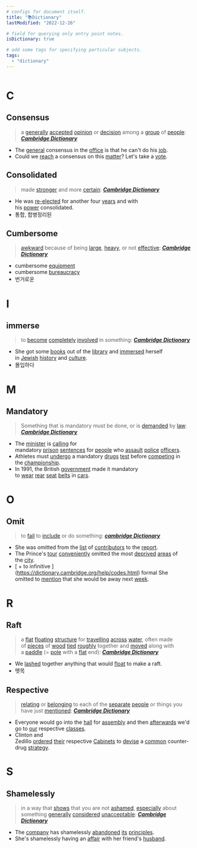 ```yaml
---
# configs for document itself.
title: "📚Dictionary"
lastModified: "2022-12-26"

# field for querying only entry point notes.
isDictionary: true

# add some tags for specifying particular subjects.
tags:
  - "dictionary"
---
```

```toc
```
# C
## Consensus
> a [generally](https://dictionary.cambridge.org/ko/%EC%82%AC%EC%A0%84/%EC%98%81%EC%96%B4/generally "generally") [accepted](https://dictionary.cambridge.org/ko/%EC%82%AC%EC%A0%84/%EC%98%81%EC%96%B4/accepted "accepted") [opinion](https://dictionary.cambridge.org/ko/%EC%82%AC%EC%A0%84/%EC%98%81%EC%96%B4/opinion "opinion") or [decision](https://dictionary.cambridge.org/ko/%EC%82%AC%EC%A0%84/%EC%98%81%EC%96%B4/decision "decision") among a [group](https://dictionary.cambridge.org/ko/%EC%82%AC%EC%A0%84/%EC%98%81%EC%96%B4/group "group") of [people](https://dictionary.cambridge.org/ko/%EC%82%AC%EC%A0%84/%EC%98%81%EC%96%B4/people "people"): **_[Cambridge Dictionary](https://dictionary.cambridge.org/ko/%EC%82%AC%EC%A0%84/%EC%98%81%EC%96%B4/consensus)_**
- The [general](https://dictionary.cambridge.org/ko/%EC%82%AC%EC%A0%84/%EC%98%81%EC%96%B4/general "general") consensus in the [office](https://dictionary.cambridge.org/ko/%EC%82%AC%EC%A0%84/%EC%98%81%EC%96%B4/office "office") is that he can't do his [job](https://dictionary.cambridge.org/ko/%EC%82%AC%EC%A0%84/%EC%98%81%EC%96%B4/job "job").
- Could we [reach](https://dictionary.cambridge.org/ko/%EC%82%AC%EC%A0%84/%EC%98%81%EC%96%B4/reach "reach") a consensus on this [matter](https://dictionary.cambridge.org/ko/%EC%82%AC%EC%A0%84/%EC%98%81%EC%96%B4/matter "matter")? Let's take a [vote](https://dictionary.cambridge.org/ko/%EC%82%AC%EC%A0%84/%EC%98%81%EC%96%B4/vote "vote").

## Consolidated
> made [stronger](https://dictionary.cambridge.org/dictionary/english/strong "stronger") and more [certain](https://dictionary.cambridge.org/dictionary/english/certain "certain"): **_[Cambridge Dictionary](https://dictionary.cambridge.org/dictionary/english/consolidated)_**
- He was [re-elected](https://dictionary.cambridge.org/dictionary/english/re-elect "re-elected") for another four [years](https://dictionary.cambridge.org/dictionary/english/year "years") and with his [power](https://dictionary.cambridge.org/dictionary/english/power "power") consolidated.
- 통합, 합병정리된

## Cumbersome
> [awkward](https://dictionary.cambridge.org/dictionary/english/awkward "awkward") because of being [large](https://dictionary.cambridge.org/dictionary/english/large "large"), [heavy](https://dictionary.cambridge.org/dictionary/english/heavy "heavy"), or not [effective](https://dictionary.cambridge.org/dictionary/english/effective "effective"): __*[Cambridge Dictionary](https://dictionary.cambridge.org/dictionary/english/cumbersome)*__
- cumbersome [equipment](https://dictionary.cambridge.org/dictionary/english/equipment "equipment")
- cumbersome [bureaucracy](https://dictionary.cambridge.org/dictionary/english/bureaucracy "bureaucracy")
- 번거로운

# I
## immerse
> to [become](https://dictionary.cambridge.org/ko/%EC%82%AC%EC%A0%84/%EC%98%81%EC%96%B4/become "become") [completely](https://dictionary.cambridge.org/ko/%EC%82%AC%EC%A0%84/%EC%98%81%EC%96%B4/completely "completely") [involved](https://dictionary.cambridge.org/ko/%EC%82%AC%EC%A0%84/%EC%98%81%EC%96%B4/involved "involved") in something: **_[Cambridge Dictionary](https://dictionary.cambridge.org/us/dictionary/english/immerse)_**
- She got some [books](https://dictionary.cambridge.org/us/dictionary/english/books "books") out of the [library](https://dictionary.cambridge.org/us/dictionary/english/library "library") and [immersed](https://dictionary.cambridge.org/us/dictionary/english/immerse "immersed") herself in [Jewish](https://dictionary.cambridge.org/us/dictionary/english/jewish "Jewish") [history](https://dictionary.cambridge.org/us/dictionary/english/history "history") and [culture](https://dictionary.cambridge.org/us/dictionary/english/culture "culture").
- 몰입하다

# M
## Mandatory
> Something that is mandatory must be done, or is [demanded](https://dictionary.cambridge.org/dictionary/english/demand "demanded") by [law](https://dictionary.cambridge.org/dictionary/english/law "law"): **_[Cambridge Dictionary](https://dictionary.cambridge.org/dictionary/english/mandatory)_**
- The [minister](https://dictionary.cambridge.org/dictionary/english/minister "minister") is [calling](https://dictionary.cambridge.org/dictionary/english/calling "calling") for mandatory [prison](https://dictionary.cambridge.org/dictionary/english/prison "prison") [sentences](https://dictionary.cambridge.org/dictionary/english/sentence "sentences") for [people](https://dictionary.cambridge.org/dictionary/english/people "people") who [assault](https://dictionary.cambridge.org/dictionary/english/assault "assault") [police](https://dictionary.cambridge.org/dictionary/english/police "police") [officers](https://dictionary.cambridge.org/dictionary/english/officer "officers").
- Athletes must [undergo](https://dictionary.cambridge.org/dictionary/english/undergo "undergo") a mandatory [drugs](https://dictionary.cambridge.org/dictionary/english/drug "drugs") [test](https://dictionary.cambridge.org/dictionary/english/test "test") before [competing](https://dictionary.cambridge.org/dictionary/english/compete "competing") in the [championship](https://dictionary.cambridge.org/dictionary/english/championship "championship").
- In 1991, the British [government](https://dictionary.cambridge.org/dictionary/english/government "government") made it mandatory to [wear](https://dictionary.cambridge.org/dictionary/english/wear "wear") [rear](https://dictionary.cambridge.org/dictionary/english/rear "rear") [seat](https://dictionary.cambridge.org/dictionary/english/seat "seat") [belts](https://dictionary.cambridge.org/dictionary/english/belt "belts") in [cars](https://dictionary.cambridge.org/dictionary/english/car "cars").

# O
## Omit
> to [fail](https://dictionary.cambridge.org/dictionary/english/fail "fail") to [include](https://dictionary.cambridge.org/dictionary/english/include "include") or do something: **_[cambridge Dictionary](https://dictionary.cambridge.org/dictionary/english/omit)_**
- She was omitted from the [list](https://dictionary.cambridge.org/dictionary/english/list "list") of [contributors](https://dictionary.cambridge.org/dictionary/english/contributor "contributors") to the [report](https://dictionary.cambridge.org/dictionary/english/report "report").
- The Prince's [tour](https://dictionary.cambridge.org/dictionary/english/tour "tour") [conveniently](https://dictionary.cambridge.org/dictionary/english/conveniently "conveniently") omitted the most [deprived](https://dictionary.cambridge.org/dictionary/english/deprived "deprived") [areas](https://dictionary.cambridge.org/dictionary/english/area "areas") of the [city](https://dictionary.cambridge.org/dictionary/english/city "city").
- \[ + to infinitive \](https://dictionary.cambridge.org/help/codes.html) formal She omitted to [mention](https://dictionary.cambridge.org/dictionary/english/mention "mention") that she would be away next [week](https://dictionary.cambridge.org/dictionary/english/week "week").

# R 
## Raft
> a [flat](https://dictionary.cambridge.org/dictionary/english/flat "flat") [floating](https://dictionary.cambridge.org/dictionary/english/floating "floating") [structure](https://dictionary.cambridge.org/dictionary/english/structure "structure") for [travelling](https://dictionary.cambridge.org/dictionary/english/travelling "travelling") [across](https://dictionary.cambridge.org/dictionary/english/across "across") [water](https://dictionary.cambridge.org/dictionary/english/water "water"), often made of [pieces](https://dictionary.cambridge.org/dictionary/english/piece "pieces") of [wood](https://dictionary.cambridge.org/dictionary/english/wood "wood") [tied](https://dictionary.cambridge.org/dictionary/english/tie "tied") [roughly](https://dictionary.cambridge.org/dictionary/english/roughly "roughly") together and [moved](https://dictionary.cambridge.org/dictionary/english/moved "moved") along with a [paddle](https://dictionary.cambridge.org/dictionary/english/paddle "paddle") (= [pole](https://dictionary.cambridge.org/dictionary/english/pole "pole") with a [flat](https://dictionary.cambridge.org/dictionary/english/flat "flat") end): **_[Cambridge Dictionary](https://dictionary.cambridge.org/dictionary/english/raft)_**
- We [lashed](https://dictionary.cambridge.org/dictionary/english/lash "lashed") together anything that would [float](https://dictionary.cambridge.org/dictionary/english/float "float") to make a raft.
- 뗏목

## Respective
> [relating](https://dictionary.cambridge.org/dictionary/english/relate "relating") or [belonging](https://dictionary.cambridge.org/dictionary/english/belonging "belonging") to each of the [separate](https://dictionary.cambridge.org/dictionary/english/separate "separate") [people](https://dictionary.cambridge.org/dictionary/english/people "people") or things you have just [mentioned](https://dictionary.cambridge.org/dictionary/english/mention "mentioned"): __*[Cambridge Dictionary](https://dictionary.cambridge.org/dictionary/english/respective)*__
- Everyone would go into the [hall](https://dictionary.cambridge.org/dictionary/english/hall "hall") for [assembly](https://dictionary.cambridge.org/dictionary/english/assembly "assembly") and then [afterwards](https://dictionary.cambridge.org/dictionary/english/afterwards "afterwards") we'd go to [our](https://dictionary.cambridge.org/dictionary/english/our "our") respective [classes](https://dictionary.cambridge.org/dictionary/english/class "classes").
- Clinton and Zedillo [ordered](https://dictionary.cambridge.org/dictionary/english/ordered "ordered") [their](https://dictionary.cambridge.org/dictionary/english/their "their") respective [Cabinets](https://dictionary.cambridge.org/dictionary/english/cabinet "Cabinets") to [devise](https://dictionary.cambridge.org/dictionary/english/devise "devise") a [common](https://dictionary.cambridge.org/dictionary/english/common "common") counter-drug [strategy](https://dictionary.cambridge.org/dictionary/english/strategy "strategy").

# S
## Shamelessly
> in a way that [shows](https://dictionary.cambridge.org/ko/%EC%82%AC%EC%A0%84/%EC%98%81%EC%96%B4/show "shows") that you are not [ashamed](https://dictionary.cambridge.org/ko/%EC%82%AC%EC%A0%84/%EC%98%81%EC%96%B4/ashamed "ashamed"), [especially](https://dictionary.cambridge.org/ko/%EC%82%AC%EC%A0%84/%EC%98%81%EC%96%B4/especially "especially") about something [generally](https://dictionary.cambridge.org/ko/%EC%82%AC%EC%A0%84/%EC%98%81%EC%96%B4/generally "generally") [considered](https://dictionary.cambridge.org/ko/%EC%82%AC%EC%A0%84/%EC%98%81%EC%96%B4/considered "considered") [unacceptable](https://dictionary.cambridge.org/ko/%EC%82%AC%EC%A0%84/%EC%98%81%EC%96%B4/unacceptable "unacceptable"): _**[Cambridge Dictionary](https://dictionary.cambridge.org/us/dictionary/english/shamelessly)**_
- The [company](https://dictionary.cambridge.org/us/dictionary/english/company "company") has shamelessly [abandoned](https://dictionary.cambridge.org/us/dictionary/english/abandoned "abandoned") [its](https://dictionary.cambridge.org/us/dictionary/english/its "its") [principles](https://dictionary.cambridge.org/us/dictionary/english/principle "principles").
- She's shamelessly having an [affair](https://dictionary.cambridge.org/us/dictionary/english/affair "affair") with her friend's [husband](https://dictionary.cambridge.org/us/dictionary/english/husband "husband").